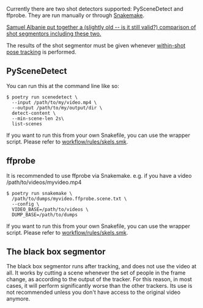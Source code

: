 Currently there are two shot detectors supported: PySceneDetect and ffprobe.
They are run manually or through [Snakemake](snakemake.md).

[Samuel Albanie put together a (slightly old -- is it still valid?) comparison
of shot segmentors including these
two.](https://github.com/albanie/shot-detection-benchmarks)

The results of the shot segmentor must be given whenever [within-shot pose
tracking](pose-trackers.md) is performed.

## PySceneDetect

You can run this at the command line like so:

    $ poetry run scenedetect \
      --input /path/to/my/video.mp4 \
      --output /path/to/my/output/dir \
      detect-content \
      --min-scene-len 2s\
      list-scenes

If you want to run this from your own Snakefile, you can use the wrapper script. Please refer to
[workflow/rules/skels.smk](https://github.com/frankier/skelshop/blob/master/workflow/rules/skels.smk).

## ffprobe

It is recommended to use ffprobe via Snakemake. e.g. if you have a video /path/to/videos/myvideo.mp4

    $ poetry run snakemake \
      /path/to/dumps/myvideo.ffprobe.scene.txt \
      --config \
      VIDEO_BASE=/path/to/videos \
      DUMP_BASE=/path/to/dumps

If you want to run this from your own Snakefile, you can use the wrapper script. Please refer to
[workflow/rules/skels.smk](https://github.com/frankier/skelshop/blob/master/workflow/rules/skels.smk).

## The black box segmentor

The black box segmentor runs after tracking, and does not use the video at all.
It works by cutting a scene whenever the set of people in the frame change, as
according to the output of the tracker. For this reason, in most cases, it will
perform significantly worse than the other trackers. Its use is not recommended
unless you don't have access to the original video anymore.
